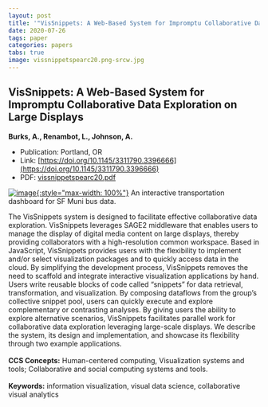 ```yaml
---
layout: post
title: '"VisSnippets: A Web-Based System for Impromptu Collaborative Data Exploration on Large Displays"'
date: 2020-07-26
tags: paper
categories: papers
tabs: true
image: vissnippetspearc20.png-srcw.jpg
---
```


## VisSnippets: A Web-Based System for Impromptu Collaborative Data Exploration on Large Displays
**Burks, A., Renambot, L., Johnson, A.**
- Publication: Portland, OR
- Link: [https://doi.org/10.1145/3311790.3396666](https://doi.org/10.1145/3311790.3396666)
- PDF: [vissnippetspearc20.pdf](/documents/vissnippetspearc20.pdf)


[![image](https://www.evl.uic.edu/output/originals/vissnippetspearc20.png-srcw.jpg){:style="max-width: 100%"}](https://www.evl.uic.edu/output/originals/vissnippetspearc20.png-srcw.jpg)
An interactive transportation dashboard for SF Muni bus data.

The VisSnippets system is designed to facilitate effective collaborative data exploration. VisSnippets leverages SAGE2 middleware that enables users to manage the display of digital media content on large displays, thereby providing collaborators with a high-resolution common workspace. Based in JavaScript, VisSnippets provides users with the flexibility to implement and/or select visualization packages and to quickly access data in the cloud. By simplifying the development process, VisSnippets removes the need to scaffold and integrate interactive visualization applications by hand. Users write reusable blocks of code called &ldquo;snippets&rdquo; for data retrieval, transformation, and visualization. By composing dataflows from the group&rsquo;s collective snippet pool, users can quickly execute and explore complementary or contrasting analyses. By giving users the ability to explore alternative scenarios, VisSnippets facilitates parallel work for collaborative data exploration leveraging large-scale displays. We describe the system, its design and implementation, and showcase its flexibility through two example applications.<br><br>
<strong>CCS Concepts:</strong> Human-centered computing, Visualization systems and tools; Collaborative and social computing systems and tools.<br><br>
<strong>Keywords:</strong> information visualization, visual data science, collaborative visual analytics